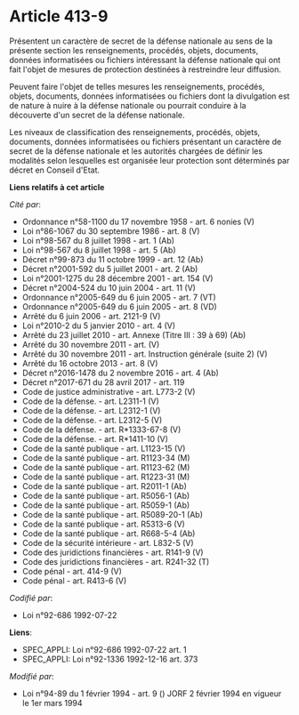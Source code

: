 # Article 413-9

Présentent un caractère de secret de la défense nationale au sens de la présente section les renseignements, procédés,
objets, documents, données informatisées ou fichiers intéressant la défense nationale qui ont fait l'objet de mesures de
protection destinées à restreindre leur diffusion.

Peuvent faire l'objet de telles mesures les renseignements, procédés, objets, documents, données informatisées ou fichiers
dont la divulgation est de nature à nuire à la défense nationale ou pourrait conduire à la découverte d'un secret de la
défense nationale.

Les niveaux de classification des renseignements, procédés, objets, documents, données informatisées ou fichiers présentant
un caractère de secret de la défense nationale et les autorités chargées de définir les modalités selon lesquelles est
organisée leur protection sont déterminés par décret en Conseil d'Etat.

**Liens relatifs à cet article**

_Cité par_:

  - Ordonnance n°58-1100 du 17 novembre 1958 - art. 6 nonies (V)
  - Loi n°86-1067 du 30 septembre 1986 - art. 8 (V)
  - Loi n°98-567 du 8 juillet 1998 - art. 1 (Ab)
  - Loi n°98-567 du 8 juillet 1998 - art. 5 (Ab)
  - Décret n°99-873 du 11 octobre 1999 - art. 12 (Ab)
  - Décret n°2001-592 du 5 juillet 2001 - art. 2 (Ab)
  - Loi n°2001-1275 du 28 décembre 2001 - art. 154 (V)
  - Décret n°2004-524 du 10 juin 2004 - art. 11 (V)
  - Ordonnance n°2005-649 du 6 juin 2005 - art. 7 (VT)
  - Ordonnance n°2005-649 du 6 juin 2005 - art. 8 (VD)
  - Arrêté du 6 juin 2006 - art. 2121-9 (V)
  - Loi n°2010-2 du 5 janvier 2010 - art. 4 (V)
  - Arrêté du 23 juillet 2010 - art. Annexe (Titre III : 39 à 69) (Ab)
  - Arrêté du 30 novembre 2011 - art. (V)
  - Arrêté du 30 novembre 2011 - art. Instruction générale (suite 2) (V)
  - Arrêté du 16 octobre 2013 - art. 8 (V)
  - Décret n°2016-1478 du 2 novembre 2016 - art. 4 (Ab)
  - Décret n°2017-671 du 28 avril 2017 - art. 119
  - Code de justice administrative - art. L773-2 (V)
  - Code de la défense. - art. L2311-1 (V)
  - Code de la défense. - art. L2312-1 (V)
  - Code de la défense. - art. L2312-5 (V)
  - Code de la défense. - art. R*1333-67-8 (V)
  - Code de la défense. - art. R*1411-10 (V)
  - Code de la santé publique - art. L1123-15 (V)
  - Code de la santé publique - art. R1123-34 (M)
  - Code de la santé publique - art. R1123-62 (M)
  - Code de la santé publique - art. R1223-31 (M)
  - Code de la santé publique - art. R2011-1 (Ab)
  - Code de la santé publique - art. R5056-1 (Ab)
  - Code de la santé publique - art. R5059-1 (Ab)
  - Code de la santé publique - art. R5089-20-1 (Ab)
  - Code de la santé publique - art. R5313-6 (V)
  - Code de la santé publique - art. R668-5-4 (Ab)
  - Code de la sécurité intérieure - art. L832-5 (V)
  - Code des juridictions financières - art. R141-9 (V)
  - Code des juridictions financières - art. R241-32 (T)
  - Code pénal - art. 414-9 (V)
  - Code pénal - art. R413-6 (V)

_Codifié par_:

  - Loi n°92-686 1992-07-22

**Liens**:

  - SPEC_APPLI: Loi n°92-686 1992-07-22 art. 1
  - SPEC_APPLI: Loi n°92-1336 1992-12-16 art. 373

_Modifié par_:

  - Loi n°94-89 du 1 février 1994 - art. 9 () JORF 2 février 1994 en vigueur le 1er mars 1994

